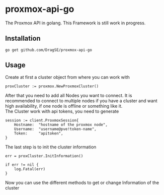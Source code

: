 # proxmox-api-go

The Proxmox API in golang. This Framework is still work in progress.

## Installation

``go get github.com/DragSE/proxmox-api-go``

## Usage

Create at first a cluster object from where you can work with

```
proxCluster := proxmox.NewProxmoxCluster()
```

After that you need to add all Nodes you want to connect. It is recommended to connect to multiple nodes if you have a 
cluster and want high availability, if one node is offline or something like it.  
The Cluster work with api tokens, you need to generate

```
session := client.ProxmoxSession{
    Hostname:  "hostname of the proxmox node",
    Username:  "username@pve!token-name",
    Token:     "apitoken",
}
```

The last step is to init the cluster information

````
err = proxCluster.InitInformation()

if err != nil {
    log.Fatal(err)
}
````

Now you can use the different methods to get or change Information of the cluster 
